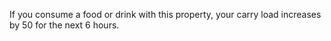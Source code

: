 If you consume a food or drink with this property, your carry load increases by 50 for the next 6 hours.
